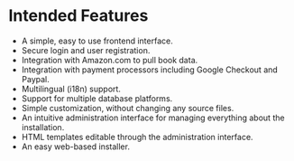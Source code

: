# Intended Features #
  * A simple, easy to use frontend interface.
  * Secure login and user registration.
  * Integration with Amazon.com to pull book data.
  * Integration with payment processors including Google Checkout and Paypal.
  * Multilingual (i18n) support.
  * Support for multiple database platforms.
  * Simple customization, without changing any source files.
  * An intuitive administration interface for managing everything about the installation.
  * HTML templates editable through the administration interface.
  * An easy web-based installer.